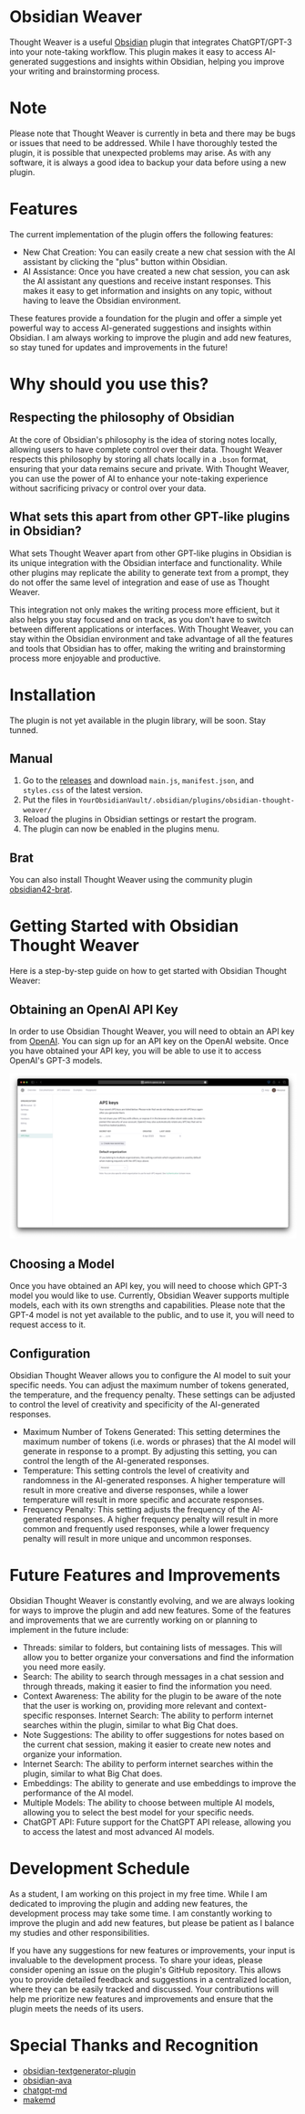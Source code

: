 # Obsidian Weaver

Thought Weaver is a useful [Obsidian](https://obsidian.md) plugin that integrates ChatGPT/GPT-3 into your note-taking workflow. This plugin makes it easy to access AI-generated suggestions and insights within Obsidian, helping you improve your writing and brainstorming process.

# Note

Please note that Thought Weaver is currently in beta and there may be bugs or issues that need to be addressed. While I have thoroughly tested the plugin, it is possible that unexpected problems may arise. As with any software, it is always a good idea to backup your data before using a new plugin.

# Features

The current implementation of the plugin offers the following features:

- New Chat Creation: You can easily create a new chat session with the AI assistant by clicking the "plus" button within Obsidian.
- AI Assistance: Once you have created a new chat session, you can ask the AI assistant any questions and receive instant responses. This makes it easy to get information and insights on any topic, without having to leave the Obsidian environment.

These features provide a foundation for the plugin and offer a simple yet powerful way to access AI-generated suggestions and insights within Obsidian. I am always working to improve the plugin and add new features, so stay tuned for updates and improvements in the future!

# Why should you use this?
## Respecting the philosophy of Obsidian

At the core of Obsidian's philosophy is the idea of storing notes locally, allowing users to have complete control over their data. Thought Weaver respects this philosophy by storing all chats locally in a `.bson` format, ensuring that your data remains secure and private. With Thought Weaver, you can use the power of AI to enhance your note-taking experience without sacrificing privacy or control over your data.

## What sets this apart from other GPT-like plugins in Obsidian?

What sets Thought Weaver apart from other GPT-like plugins in Obsidian is its unique integration with the Obsidian interface and functionality. While other plugins may replicate the ability to generate text from a prompt, they do not offer the same level of integration and ease of use as Thought Weaver.

This integration not only makes the writing process more efficient, but it also helps you stay focused and on track, as you don't have to switch between different applications or interfaces. With Thought Weaver, you can stay within the Obsidian environment and take advantage of all the features and tools that Obsidian has to offer, making the writing and brainstorming process more enjoyable and productive.

# Installation

The plugin is not yet available in the plugin library, will be soon. Stay tunned.

## Manual

1.  Go to the [releases](https://github.com/vasilecampeanu/obsidian-thought-weaver/releases) and download `main.js`, `manifest.json`, and `styles.css` of the latest version.
2.  Put the files in `YourObsidianVault/.obsidian/plugins/obsidian-thought-weaver/`
3.  Reload the plugins in Obsidian settings or restart the program.
4.  The plugin can now be enabled in the plugins menu.

## Brat

You can also install Thought Weaver using the community plugin [obsidian42-brat](https://github.com/TfTHacker/obsidian42-brat).

# Getting Started with Obsidian Thought Weaver

Here is a step-by-step guide on how to get started with Obsidian Thought Weaver:

## Obtaining an OpenAI API Key

In order to use Obsidian Thought Weaver, you will need to obtain an API key from [OpenAI](https://platform.openai.com). You can sign up for an API key on the OpenAI website. Once you have obtained your API key, you will be able to use it to access OpenAI's GPT-3 models.

![Alt text](docs/openai-api-key.png)

## Choosing a Model

Once you have obtained an API key, you will need to choose which GPT-3 model you would like to use. Currently, Obsidian Weaver supports multiple models, each with its own strengths and capabilities. Please note that the GPT-4 model is not yet available to the public, and to use it, you will need to request access to it.

## Configuration

Obsidian Thought Weaver allows you to configure the AI model to suit your specific needs. You can adjust the maximum number of tokens generated, the temperature, and the frequency penalty. These settings can be adjusted to control the level of creativity and specificity of the AI-generated responses.

- Maximum Number of Tokens Generated: This setting determines the maximum number of tokens (i.e. words or phrases) that the AI model will generate in response to a prompt. By adjusting this setting, you can control the length of the AI-generated responses.
- Temperature: This setting controls the level of creativity and randomness in the AI-generated responses. A higher temperature will result in more creative and diverse responses, while a lower temperature will result in more specific and accurate responses.
- Frequency Penalty: This setting adjusts the frequency of the AI-generated responses. A higher frequency penalty will result in more common and frequently used responses, while a lower frequency penalty will result in more unique and uncommon responses.

# Future Features and Improvements

Obsidian Thought Weaver is constantly evolving, and we are always looking for ways to improve the plugin and add new features. Some of the features and improvements that we are currently working on or planning to implement in the future include:

- Threads: similar to folders, but containing lists of messages. This will allow you to better organize your conversations and find the information you need more easily.
- Search: The ability to search through messages in a chat session and through threads, making it easier to find the information you need.
- Context Awareness: The ability for the plugin to be aware of the note that the user is working on, providing more relevant and context-specific responses.
Internet Search: The ability to perform internet searches within the plugin, similar to what Big Chat does.
- Note Suggestions: The ability to offer suggestions for notes based on the current chat session, making it easier to create new notes and organize your information.
- Internet Search: The ability to perform internet searches within the plugin, similar to what Big Chat does.
- Embeddings: The ability to generate and use embeddings to improve the performance of the AI model.
- Multiple Models: The ability to choose between multiple AI models, allowing you to select the best model for your specific needs.
- ChatGPT API: Future support for the ChatGPT API release, allowing you to access the latest and most advanced AI models.

# Development Schedule

As a student, I am working on this project in my free time. While I am dedicated to improving the plugin and adding new features, the development process may take some time. I am constantly working to improve the plugin and add new features, but please be patient as I balance my studies and other responsibilities.

If you have any suggestions for new features or improvements, your input is invaluable to the development process. To share your ideas, please consider opening an issue on the plugin's GitHub repository. This allows you to provide detailed feedback and suggestions in a centralized location, where they can be easily tracked and discussed. Your contributions will help me prioritize new features and improvements and ensure that the plugin meets the needs of its users.

# Special Thanks and Recognition

- [obsidian-textgenerator-plugin](https://github.com/nhaouari/obsidian-textgenerator-plugin)
- [obsidian-ava](https://github.com/louis030195/obsidian-ava)
- [chatgpt-md](https://github.com/bramses/chatgpt-md)
- [makemd](https://github.com/Make-md/makemd)
